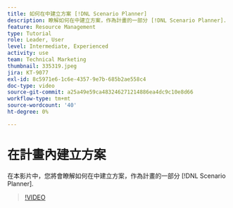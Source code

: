 ```yaml
---
title: 如何在中建立方案 [!DNL Scenario Planner]
description: 瞭解如何在中建立方案，作為計畫的一部分 [!DNL Scenario Planner].
feature: Resource Management
type: Tutorial
role: Leader, User
level: Intermediate, Experienced
activity: use
team: Technical Marketing
thumbnail: 335319.jpeg
jira: KT-9077
exl-id: 8c5971e6-1c6e-4357-9e7b-685b2ae558c4
doc-type: video
source-git-commit: a25a49e59ca483246271214886ea4dc9c10e8d66
workflow-type: tm+mt
source-wordcount: '40'
ht-degree: 0%

---
```


# 在計畫內建立方案

在本影片中，您將會瞭解如何在中建立方案，作為計畫的一部分 [!DNL Scenario Planner].

>[!VIDEO](https://video.tv.adobe.com/v/335319/?quality=12&learn=on)
